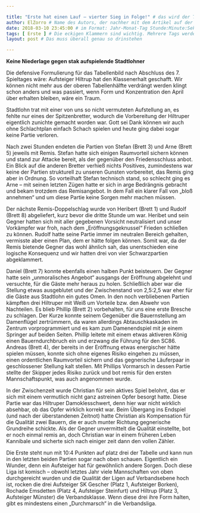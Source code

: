 ```yaml
---

title: "Erste hat einen Lauf – vierter Sieg in Folge!" # das wird der Titel der Seite, am besten in Anführungszeichen (z.B. wenn er Sonderzeichen enthält).
author: ElZorro # Name des Autors, der nachher mit dem Artikel auf der Seite angezeigt wird; das ist unabhängig vom github-Benutzernamen
date: 2018-03-10 23:45:00 # im Format: Jahr-Monat-Tag Stunde:Minute:Sekunde, die Uhrzeit ist optional
tags: [ Erste ] # Die eckigen Klammern sind wichtig. Mehrere Tags werden durch Kommas separiert
layout: post # Das muss überall genau so drinstehen

---
```

**Keine Niederlage gegen stak aufspielende Stadtlohner** 

Die defensive Formulierung für das Tabellenbild nach Abschluss des 7. Spieltages wäre: Aufsteiger Hiltrup hat den Klassenerhalt geschafft. Wir können nicht mehr aus der oberen Tabellenhälfte verdrängt werden klingt schon anders und was passiert, wenn Form und Konzentration den April über erhalten bleiben, wäre ein Traum.
<!-- continue -->
Stadtlohn trat mit einer von uns so nicht vermuteten Aufstellung an, es fehlte nur eines der Spitzenbretter, wodurch die Vorbereitung der Hiltruper eigentlich zunichte gemacht worden war. Gott sei Dank können wir auch ohne Schlachtplan einfach Schach spielen und heute ging dabei sogar keine Partie verloren.

Nach zwei Stunden endeten die Partien von Stefan (Brett 3) und Arne (Brett 5) jeweils mit Remis. Stefan hatte sich einigen Raumvorteil sichern können und stand zur Attacke bereit, als der gegenüber den Friedensschluss anbot. Ein Blick auf die anderen Bretter verhieß nichts Positives, zumindestens war keine der Partien strukturell zu unseren Gunsten vorbereitet, das Remis ging aber in Ordnung. So vorteilhaft Stefan technisch stand, so schlecht ging es Arne – mit seinen letzten Zügen hatte er sich in arge Bedrängnis gebracht und bekam trotzdem das Remisangebot. In dem Fall ein klarer Fall von „bloß annehmen“ und um diese Partie keine Sorgen mehr machen müssen.

Der nächste Remis-Doppelschlag wurde von Heribert (Brett 1) und Rudolf (Brett 8) abgeliefert, kurz bevor die dritte Stunde um war. Heribet und sein Gegner hatten sich mit aller gegebenen Vorsicht neutralisiert und unser Vorkämpfer war froh, nach dem „Eröffnungsgeknussel“ Frieden schließen zu können. Rudolf hatte seine Partie immer im neutralen Bereich gehalten, vermisste aber einen Plan, dem er hätte folgen können. Somit war, da der Remis bietende Gegner das wohl ähnlich sah, das unentschieden eine logische Konsequenz und wir hatten drei von vier Schwarzpartien abgeklammert.

Daniel (Brett 7) konnte ebenfalls einen halben Punkt beisteuern. Der Gegner hatte sein „unmoralisches Angebot“ ausgangs der Eröffnung abgelehnt und versuchte, für die Gäste mehr heraus zu holen. Schließlich aber war die Stellung etwas ausgeblutet und der Zwischenstand von 2,5:2,5 war eher für die Gäste aus Stadtlohn ein gutes Omen. In den noch verbliebenen Partien kämpften drei Hiltruper mit Weiß um Vorteile bzw. den Abwehr von Nachteilen. Es blieb Phillip (Brett 2) vorbehalten, für uns eine erste Bresche zu schlagen. Der Kurze konnte seinem Gegenüber die Bauernstellung am Damenflügel zertrümmern, da waren allerdings Abtauschkaskaden im Zentrum vorprogrammiert und es kam zum Damenendspiel mit je einem Springer auf beiden Seiten. Phillip leitete mit einem etwas aktiveren König einen Bauerndurchbruch ein und erzwang die Führung für den SC86. Andreas (Brett 4), der bereits in der Eröffnung etwas energischer hätte spielen müssen, konnte sich ohne eigenes Risiko eingehen zu müssen, einen ordentlichen Raumvorteil sichern und das gegnerische Läuferpaar in geschlossener Stellung kalt stellen. Mit Phillips Vormarsch in dessen Partie stellte der Skipper jedes Risiko zurück und bot remis für den ersten Mannschaftspunkt, was auch angenommen wurde.

In der Zwischenzeit wurde Christian für sein aktives Spiel belohnt, das er sich mit einem vermutlich nicht ganz astreinen Opfer besorgt hatte. Diese Partie war das Hiltruper Damoklesschwert, denn hier war nicht wirklich absehbar, ob das Opfer wirklich korrekt war. Beim Übergang ins Endspiel (und nach der überstandenen Zeitnot) hatte Christian als Kompensation für die Qualität zwei Bauern, die er auch munter Richtung gegnerische Grundreihe schickte. Als der Gegner unvermittelt die Qualität einstellte, bot er noch einmal remis an, doch Christian war in einem früheren Leben Kannibale und sicherte sich nach einiger zeit dann den vollen Zähler.

Die Erste steht nun mit 10:4 Punkten auf platz drei der Tabelle und kann nun in den letzten beiden Partien sogar nach oben schauen. Eigentlich ein Wunder, denn ein Aufsteiger hat für gewöhnlich andere Sorgen. Doch diese Liga ist komisch – obwohl letztes Jahr viele Mannschaften von oben durchgereicht wurden und die Qualität der Ligen auf Verbandsebene hoch ist, rocken die drei Aufsteiger SK Gescher (Platz 1, Aufsteiger Borken), Rochade Emsdetten (Platz 4, Aufsteiger Steinfurt) und Hiltrup (Platz 3, Aufsteiger Münster) die Verbandsklasse. Wenn diese drei ihre Form halten, gibt es mindestens einen „Durchmarsch“ in die Verbandsliga.
